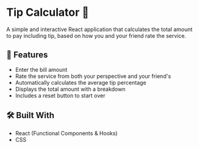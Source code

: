 # Tip Calculator 💸

A simple and interactive React application that calculates the total amount to pay including tip, based on how you and your friend rate the service.

## 🚀 Features

- Enter the bill amount
- Rate the service from both your perspective and your friend's
- Automatically calculates the average tip percentage
- Displays the total amount with a breakdown
- Includes a reset button to start over

## 🛠 Built With

- React (Functional Components & Hooks)
- CSS
